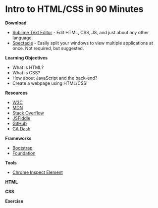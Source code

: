 # Intro to HTML/CSS in 90 Minutes

**Download**
- [Sublime Text Editor](http://www.sublimetext.com/) - Edit HTML, CSS, JS, and just about any other language.
- [Spectacle](http://spectacleapp.com/) - Easily split your windows to view multiple applications at once. Not required, but suggested.

**Learning Objectives**

- What is HTML?
- What is CSS?
- How about JavaScript and the back-end?
- Create a webpage using HTML/CSS!

**Resources**
- [W3C](https://developer.chrome.com/devtools/docs/dom-and-styles)
- [MDN](https://developer.mozilla.org/en-US/)
- [Stack Overflow](http://stackoverflow.com/)
- [JSFiddle](http://jsfiddle.net/)
- [GitHub](github.com/)
- [GA Dash](https://dash.generalassemb.ly/)

**Frameworks**
- [Bootstrap](http://getbootstrap.com/)
- [Foundation](http://foundation.zurb.com/)

**Tools**
- [Chrome Inspect Element](https://developer.chrome.com/devtools/docs/dom-and-styles)

**HTML**

**CSS**

**Exercise**
